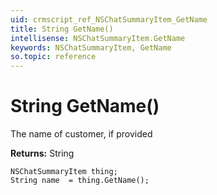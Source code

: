 ```yaml
---
uid: crmscript_ref_NSChatSummaryItem_GetName
title: String GetName()
intellisense: NSChatSummaryItem.GetName
keywords: NSChatSummaryItem, GetName
so.topic: reference
---
```


# String GetName()

The name of customer, if provided

**Returns:** String

```crmscript
NSChatSummaryItem thing;
String name  = thing.GetName();
```

